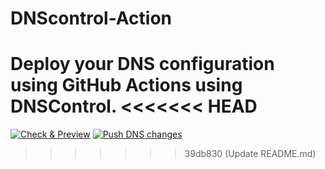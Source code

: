 # DNScontrol-Action
Deploy your DNS configuration using GitHub Actions using DNSControl. 
<<<<<<< HEAD
=======

[![Check & Preview](https://github.com/nahuhh/DNScontrol-Action/actions/workflows/check-and-preview.yml/badge.svg)](https://github.com/nahuhh/DNScontrol-Action/actions/workflows/check-and-preview.yml) [![Push DNS changes](https://github.com/nahuhh/DNScontrol-Action/actions/workflows/push.yml/badge.svg)](https://github.com/nahuhh/DNScontrol-Action/actions/workflows/push.yml)
>>>>>>> 39db830 (Update README.md)
